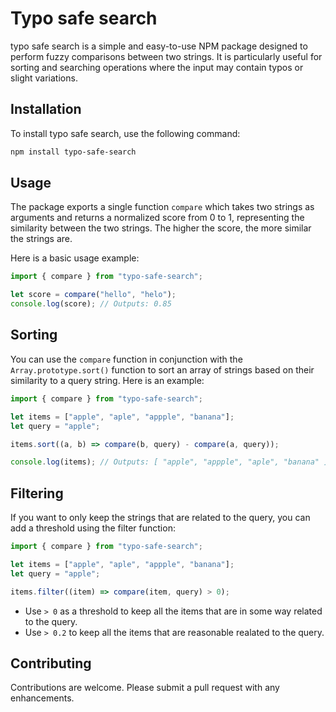 # Typo safe search

typo safe search is a simple and easy-to-use NPM package designed to perform fuzzy comparisons between two strings. It is particularly useful for sorting and searching operations where the input may contain typos or slight variations.

## Installation

To install typo safe search, use the following command:

```bash
npm install typo-safe-search
```

## Usage

The package exports a single function `compare` which takes two strings as arguments and returns a normalized score from 0 to 1, representing the similarity between the two strings. The higher the score, the more similar the strings are.

Here is a basic usage example:

```javascript
import { compare } from "typo-safe-search";

let score = compare("hello", "helo");
console.log(score); // Outputs: 0.85
```

## Sorting

You can use the `compare` function in conjunction with the `Array.prototype.sort()` function to sort an array of strings based on their similarity to a query string. Here is an example:

```javascript
import { compare } from "typo-safe-search";

let items = ["apple", "aple", "appple", "banana"];
let query = "apple";

items.sort((a, b) => compare(b, query) - compare(a, query));

console.log(items); // Outputs: [ "apple", "appple", "aple", "banana" ]
```

## Filtering

If you want to only keep the strings that are related to the query, you can add a threshold using the filter function:

```javascript
import { compare } from "typo-safe-search";

let items = ["apple", "aple", "appple", "banana"];
let query = "apple";

items.filter((item) => compare(item, query) > 0);
```

- Use `> 0` as a threshold to keep all the items that are in some way related to the query.
- Use `> 0.2` to keep all the items that are reasonable realated to the query.

## Contributing

Contributions are welcome. Please submit a pull request with any enhancements.
